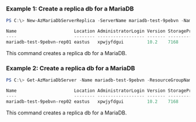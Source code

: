 ### Example 1: Create a replica db for a MariaDB
```powershell
PS C:\> New-AzMariaDbServerReplica -ServerName mariadb-test-9pebvn -Name mariadb-test-9pebvn-rep01 -ResourceGroupName mariadb-test-qu5ov0

Name                      Location AdministratorLogin Version StorageProfileStorageMb SkuName   SkuSize SkuTier        SslEnforcement
----                      -------- ------------------ ------- ----------------------- -------   ------- -------        --------------
mariadb-test-9pebvn-rep01 eastus   xpwjyfdgui         10.2    7168                    GP_Gen5_4         GeneralPurpose Enabled
```

This command creates a replica db for a MariaDB.

### Example 2: Create a replica db for a MariaDB
```powershell
PS C:\> Get-AzMariaDbServer -Name mariadb-test-9pebvn -ResourceGroupName mariadb-test-qu5ov0 | New-AzMariaDbServerReplica -Name mariadb-test-9pebvn-rep02

Name                      Location AdministratorLogin Version StorageProfileStorageMb SkuName   SkuSize SkuTier        SslEnforcement
----                      -------- ------------------ ------- ----------------------- -------   ------- -------        --------------
mariadb-test-9pebvn-rep02 eastus   xpwjyfdgui         10.2    7168                    GP_Gen5_4         GeneralPurpose Enabled
```

This command creates a replica db for a MariaDB.

